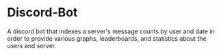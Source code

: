# Discord-Bot
A discord bot that indexes a server's message counts by user and date in order to provide various graphs, leaderboards, and statistics about the users and server.
